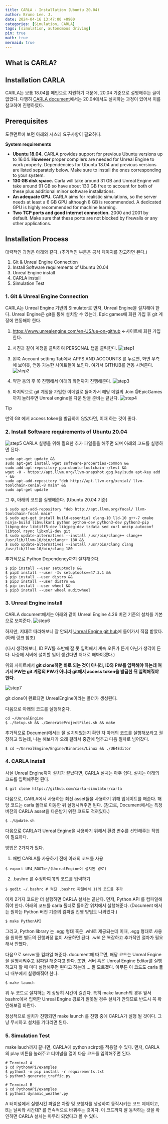 ```yaml
---
title: CARLA - Installation (Ubuntu 20.04)
author: Bruno Lee. J.
date: 2024-04-16 13:47:00 +0900
categories: [Simulation, CARLA]
tags: [simulation, autonomous driving]
pin: true
math: true
mermaid: true
---
```


## What is CARLA?

## Installation CARLA
CARLA는 보통 18.04를 메인으로 지원하기 때문에, 20.04 기준으로 설명해주는 글이 없었다. 다행히 [CARLA document](https://carla.readthedocs.io/en/latest/build_linux/)에서는 20.04에서도 설치하는 과정이 있어서 이를 참고하여 진행하였다.

## Prerequisites
도큐먼트에 보면 아래와 시스테 요구사항이 필요하다.

**System requirements**
- **Ubuntu 18.04.** CARLA provides support for previous Ubuntu versions up to 16.04. **However** proper compilers are needed for Unreal Engine to work properly. Dependencies for Ubuntu 18.04 and previous versions are listed separately below. Make sure to install the ones corresponding to your system.
- **130 GB disk space.** Carla will take around 31 GB and Unreal Engine will take around 91 GB so have about 130 GB free to account for both of these plus additional minor software installations.
- **An adequate GPU.** CARLA aims for realistic simulations, so the server needs at least a 6 GB GPU although 8 GB is recommended. A dedicated GPU is highly recommended for machine learning.
- **Two TCP ports and good internet connection.** 2000 and 2001 by default. Make sure that these ports are not blocked by firewalls or any other applications.


## Installation Process
대략적인 과정은 아래와 같다. (추가적인 부분은 공식 페이지를 참고하면 된다.)
1. Git & Unreal Engine Connection
2. Install Software requirements of Ubuntu 20.04
3. Unreal Engine install
4. CARLA install
5. Simulation Test

### 1. Git & Unreal Engine Connection
CARLA는 Unreal Engine 기반의 Simulator로 먼저, Unreal Engine을 설치해야 한다. Unreal Engine은 git을 통해 설치할 수 있는데, Epic games에 회원 가입 후 git 계정에 연동해야 한다.

1) https://www.unrealengine.com/en-US/ue-on-github ←사이트에 회원 가입한다.
2) 사진과 같이 계정을 클릭하여 PERSONAL 탭을 클릭한다.
![step1](https://github.com/brunoleej/brunoleej.github.io/blob/master/assets/img/carla/carla1.png?raw=true)

3) 왼쪽 Account setting Tab에서 APPS AND ACCOUNTS 를 누르면, 화면 우측에 보이듯, 연동 가능한 사이트들이 보인다. 여기서 GITHUB를 연동 시켜준다.
![step2](https://github.com/brunoleej/brunoleej.github.io/blob/master/assets/img/carla/carla2.png?raw=true)

4) 약관 동의 후 쭉 진행해서 아래의 화면까지 진행해준다.
![step3](https://github.com/brunoleej/brunoleej.github.io/blob/master/assets/img/carla/carla3.png?raw=true)

5) 마지막으로 git 계정을 가입한 이메일로 들어가서 해당 메일의 Join @EpicGames 까지 눌러주면 Unreal engine을 다운 받을 준비는 끝난다.
![step4](https://github.com/brunoleej/brunoleej.github.io/blob/master/assets/img/carla/carla4.png?raw=true)

> [!tip]
>
> 만약 Git 에서 access token을 발급하지 않았다면, 이때 하는 것이 좋다.


### 2. Install Software requirements of Ubuntu 20.04
![step5](https://github.com/brunoleej/brunoleej.github.io/blob/master/assets/img/carla/carla5.png?raw=true)
CARLA 실행을 위해 필요한 추가 파일들을 해주면 되며 아래의 코드를 실행하면 된다.

```shell
sudo apt-get update &&
sudo apt-get install wget software-properties-common &&
sudo add-apt-repository ppa:ubuntu-toolchain-r/test &&
wget -O - https://apt.llvm.org/llvm-snapshot.gpg.key|sudo apt-key add - &&
sudo apt-add-repository "deb http://apt.llvm.org/xenial/ llvm-toolchain-xenial-8 main" &&
sudo apt-get update
```

그 후, 아래의 코드를 실행해준다. (Ubuntu 20.04 기준)
```shell
$ sudo apt-add-repository "deb http://apt.llvm.org/focal/ llvm-toolchain-focal main"
$ sudo apt-get install build-essential clang-10 lld-10 g++-7 cmake ninja-build libvulkan1 python python-dev python3-dev python3-pip libpng-dev libtiff5-dev libjpeg-dev tzdata sed curl unzip autoconf libtool rsync libxml2-dev git
$ sudo update-alternatives --install /usr/bin/clang++ clang++ /usr/lib/llvm-10/bin/clang++ 180 &&
$ sudo update-alternatives --install /usr/bin/clang clang /usr/lib/llvm-10/bin/clang 180
```

추가적으로 Python Dependency까지 설치해준다.
```shell
$ pip install --user setuptools &&
$ pip3 install --user -Iv setuptools==47.3.1 &&
$ pip install --user distro &&
$ pip3 install --user distro &&
$ pip install --user wheel &&
$ pip3 install --user wheel auditwheel
```

### 3. Unreal Engine install
CARLA document에서는 아래와 같이 Unreal Engine 4.26 버전 기준의 설치를 기본으로 보여준다.
![step6](https://github.com/brunoleej/brunoleej.github.io/blob/master/assets/img/carla/carla6.png?raw=true)

하지만, 저대로 따라해보니 잘 안되서 [Unreal Engine git hub](https://github.com/CarlaUnreal/UnrealEngine)에 들어가서 직접 받았다. (아래 링크 참조)

(다시 생각해보니, ID PW를 초반에 잘 못 입력해서 계속 오류가 뜬게 아닌가 생각이 든다. 나중에 서버에 설치할 일이 생긴다면 저대로 해봐야겠다.)


위의 사이트에서 **git clone하면 바로 되는 것이 아니라, ID와 PW를 입력해야 하는데 여기서 PW는 git 계정의 PW가 아니라 git에서 access token을 발급한 뒤 입력해줘야 한다.**

![step7](https://github.com/brunoleej/brunoleej.github.io/blob/master/assets/img/carla/carla7.png?raw=true)

git clone이 완료되면 UnrealEngine이라는 폴더가 생성된다.

다음으로 아래의 코드를 실행해준다.

```shell
cd ~/UnrealEngine
$ ./Setup.sh && ./GenerateProjectFiles.sh && make
```

추가적으로 Document에서는 잘 설치되었는지 확인 차 아래의 코드를 실행해보라고 권장하고 있는데, 나는 해보다가 오래 걸려서 중간에 멈추고 다음 절차로 넘어갔다.
```shell
$ cd ~/UnrealEngine/Engine/Binaries/Linux && ./UE4Editor
```

### 4. CARLA install
사실 Unreal Engine까지 설치가 끝났다면, CARLA 설치는 아주 쉽다.  설치는 아래의 코드를 입력해주면 된다.
```shell
$ git clone https://github.com/carla-simulator/carla
```

다음으로, CARLA에서 사용하는 최신 asset들을 사용하기 위해 업데이트를 해준다. 해당 코드는 carla 폴더로 이동한 뒤 실행시켜주면 된다. (참고로, Document에서는 특정 버전의 CARLA asset을 다운받기 위한 코드도 적혀있다.)

```shell
$ ./Update.sh
```

다음으로 CARLA가 Unreal Engine을 사용하기 위해서 환경 변수를 선언해주는 작업이 필요하다.

방법은 2가지가 있다.

1) 매번 CARLA를 사용하기 전에 아래의 코드를 사용

```shell
$ export UE4_ROOT=~/(UnrealEngine이 설치된 경로)
```

2) .bashrc 를 수정하여 1)의 코드를 입력하기
```shell
$ gedit ~/.bashrc # 켜진 .bashrc 파일에서 1)의 코드를 추가
```

이제 2가지 코드만 더 실행하면  CARLA 설치는 끝난다. 먼저, Python API 를 컴파일해줘야 한다. 아래의 코드를 carla 폴더로 들어간 위치에서 실행해준다. (Document 에서는 원하는 Python 버전 기준의 컴파일 진행 방법도 나와있다.)

```shell
$ make PythonAPI
```
그리고, Python library 는 .egg 형태 혹은 .whl로 제공되는데 이때, .egg 형태로 사용을 원하면 별도의 진행과정 없이 사용하면 된다. .whl 은 복잡하고 추가적인 절차가 필요해서 안했다.

다음으로 server를 컴파일 해준다. document에 따르면, 해당 코드는 Unreal Engine을 실행시켜주고 컴파일 해준다고 한다. 또한, 서버 혹은 Unreal Engine Editor를 실행하고자 할 때 마다  실행해주면 된다고 하는데…. 잘 모르겠다. 아무튼 이 코드도  carla 폴더 내부에서 실행해줘야 한다.

```shell
$ make launch
```

위 두 코드로 설치하는 게 상당히 시간이 걸린다. 특히  make launch의 경우 앞서 bashrc에서 입력한 Unreal Engine 경로가 잘못될 경우 설치가 안되므로 반드시 꼭 확인해보길 바란다.

정상적으로 설치가 진행되면 make launch 를 진행 중에 CARLA가 실행 될 것이다. 그냥 무시하고 설치를 기다리면 된다.

### 5. Simulation Test
make lauch까지 끝나면, CARLA에 python scirpt를 적용할 수 있다. 먼저, CARLA의 play 버튼을 눌러주고 터미널을 열어 다음 코드를 입력해주면 된다.

```shell
# Terminal A 
$ cd PythonAPI/examples
$ python3 -m pip install -r requirements.txt
$ python3 generate_traffic.py  

# Terminal B
$ cd PythonAPI/examples
$ python3 dynamic_weather.py
```

A 터미널에서 실행시킨 파일은 차량 및 보행자를 생성하여 동작시키는 코드 예제이고, B는 날씨와 시간대? 를 연속적으로 바꿔주는 것이다. 이 코드까지 잘 동작하는 것을 확인하면 CARLA 설치는 마무리 되었다고 볼 수 있다.